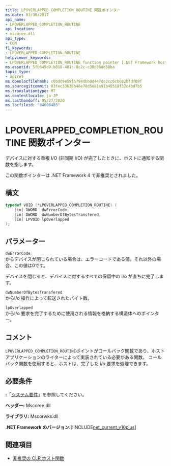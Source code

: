 ```yaml
---
title: LPOVERLAPPED_COMPLETION_ROUTINE 関数ポインター
ms.date: 03/30/2017
api_name:
- LPOVERLAPPED_COMPLETION_ROUTINE
api_location:
- mscoree.dll
api_type:
- COM
f1_keywords:
- LPOVERLAPPED_COMPLETION_ROUTINE
helpviewer_keywords:
- LPOVERLAPPED_COMPLETION_ROUTINE function pointer [.NET Framework hosting]
ms.assetid: 5fb645d9-b818-401c-8c2c-c30d86de58ba
topic_type:
- apiref
ms.openlocfilehash: c0bdd9e59f5794dbb0d447dc2cc6cb682bfdf09f
ms.sourcegitcommit: 03fec33630b46e78d5e81e91b40518f32c4bd7b5
ms.translationtype: MT
ms.contentlocale: ja-JP
ms.lasthandoff: 05/27/2020
ms.locfileid: "84008483"
---
```

# <a name="lpoverlapped_completion_routine-function-pointer"></a>LPOVERLAPPED_COMPLETION_ROUTINE 関数ポインター
デバイスに対する重複 I/O (非同期 I/O) が完了したときに、ホストに通知する関数を指します。  
  
 この関数ポインターは .NET Framework 4 で非推奨とされました。  
  
## <a name="syntax"></a>構文  
  
```cpp  
typedef VOID (*LPOVERLAPPED_COMPLETION_ROUTINE) (  
    [in] DWORD  dwErrorCode,  
    [in] DWORD  dwNumberOfBytesTransfered,  
    [in] LPVOID lpOverlapped  
);  
```  
  
## <a name="parameters"></a>パラメーター  
 `dwErrorCode`  
 からデバイスが閉じられている場合は、エラーコードである値。それ以外の場合、この値は0です。  
  
 デバイスを閉じると、デバイスに対するすべての保留中の i/o が直ちに完了します。  
  
 `dwNumberOfBytesTransfered`  
 からI/o 操作によって転送されたバイト数。  
  
 `lpOverlapped`  
 からI/o 要求を完了するために使用される情報を格納する構造体へのポインター。  
  
## <a name="remarks"></a>コメント  
 `LPOVERLAPPED_COMPLETION_ROUTINE`ポイントがコールバック関数であり、ホストアプリケーションのライターによって実装されている必要がある関数。 コールバック関数を使用すると、ホストは、完了した i/o 要求を処理できます。  
  
## <a name="requirements"></a>必要条件  
 **:**「[システム要件](../../get-started/system-requirements.md)」を参照してください。  
  
 **ヘッダー:** Mscoree.dll  
  
 **ライブラリ:** Mscorwks.dll  
  
 **.NET Framework のバージョン:**[!INCLUDE[net_current_v10plus](../../../../includes/net-current-v10plus-md.md)]  
  
## <a name="see-also"></a>関連項目

- [非推奨の CLR ホスト関数](deprecated-clr-hosting-functions.md)
